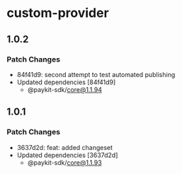 # custom-provider

## 1.0.2

### Patch Changes

- 84f41d9: second attempt to test automated publishing
- Updated dependencies [84f41d9]
  - @paykit-sdk/core@1.1.94

## 1.0.1

### Patch Changes

- 3637d2d: feat: added changeset
- Updated dependencies [3637d2d]
  - @paykit-sdk/core@1.1.93
